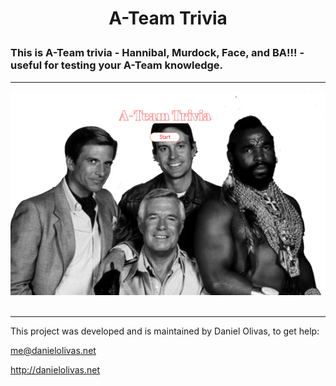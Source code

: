 
#
<h1>
<p align="center">
A-Team Trivia
</p>
</h1>

### This is A-Team trivia - Hannibal, Murdock, Face, and BA!!! - useful for testing your A-Team knowledge.

---
![A-Team Trivia Screen Cap](./ateam.png)
<br><br>

---

This project was developed and is maintained by Daniel Olivas, to get help: 

me@danielolivas.net<br>

http://danielolivas.net









